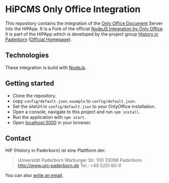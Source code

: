 # HiPCMS Only Office Integration
This repository contains the integration of the [Only Office Document](https://github.com/ONLYOFFICE/DocumentServer) Server into the HiPApp. It is a Fork of the official [NodeJS Integration by Only Office](https://github.com/ONLYOFFICE/document-server-integration/tree/master/web/documentserver-example/nodejs). 
It is part of the HiPApp which is developed by the project group [History in Paderborn](http://is.uni-paderborn.de/fachgebiete/fg-engels/lehre/ss15/hip-app/pg-hip-app.html) ([Official Homepage](http://hip.cs.upb.de/)). 

## Technologies

These integration is build with [NodeJs](https://nodejs.org/en/).

## Getting started

* Clone the repository.
* copy `config/default.json.example` to `config/default.json`.
* Set the siteUrl in `config/default.json` to your OnlyOffice installation.
* Open a console, navigate to this project and run `npm install`.
* Run the application with `npm start`.
* Open [localhost:3000](http://localhost:3000/) in your browser.

## Contact

HiP (History in Paderborn) ist eine Plattform der: 

> Universität Paderborn 
> Warburger Str. 100 
> 33098 Paderborn 
> http://www.uni-paderborn.de 
> Tel.: +49 5251 60-0

You can also [write an email](hip-app@campus.upb.de).

